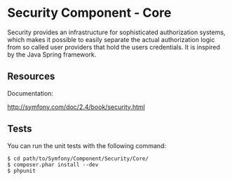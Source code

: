 Security Component - Core
=========================

Security provides an infrastructure for sophisticated authorization systems,
which makes it possible to easily separate the actual authorization logic from
so called user providers that hold the users credentials. It is inspired by
the Java Spring framework.

Resources
---------

Documentation:

http://symfony.com/doc/2.4/book/security.html

Tests
-----

You can run the unit tests with the following command:

    $ cd path/to/Symfony/Component/Security/Core/
    $ composer.phar install --dev
    $ phpunit
